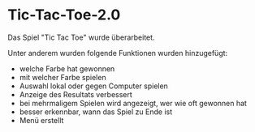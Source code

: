 # Tic-Tac-Toe-2.0

Das Spiel "Tic Tac Toe" wurde überarbeitet.

Unter anderem wurden folgende Funktionen wurden hinzugefügt:
- welche Farbe hat gewonnen
- mit welcher Farbe spielen
- Auswahl lokal oder gegen Computer spielen
- Anzeige des Resultats verbessert
- bei mehrmaligem Spielen wird angezeigt, wer wie oft gewonnen hat
- besser erkennbar, wann das Spiel zu Ende ist
- Menü erstellt
